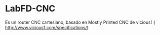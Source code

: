 # LabFD-CNC
Es un router CNC cartesiano, basado en Mostly Printed CNC de vicious1 ( http://www.vicious1.com/specifications/)
